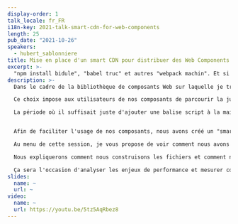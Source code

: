 ```yaml
---
display-order: 1
talk_locale: fr_FR
i18n-key: 2021-talk-smart-cdn-for-web-components
length: 25
pub_date: "2021-10-26"
speakers:
  - hubert_sablonniere
title: Mise en place d'un smart CDN pour distribuer des Web Components
excerpt: >-
  "npm install bidule", "babel truc" et autres "webpack machin". Et si on essayait autre chose ?
description: >-
  Dans le cadre de la bibliothèque de composants Web sur laquelle je travaille, nous avons d'abord publié un paquet sur npm.

  Ce choix impose aux utilisateurs de nos composants de parcourir la jungle des outils basés sur Node.js, avec ses "npm install bidule", ses "babel truc" et autres "webpack machin".

  La période où il suffisait juste d'ajouter une balise script à la main qui pointe vers un CDN est loin derrière nous.


  Afin de faciliter l'usage de nos composants, nous avons créé un "smart CDN" pour exposer nos composants.

  Au menu de cette session, je vous propose de voir comment nous avons mis en place ce système.

  Nous expliquerons comment nous construisons les fichiers et comment nous les exposons.

  Ça sera l'occasion d'analyser les enjeux de performance et mesurer concrètement les impacts de différentes techniques d'optimisation.
slides:
  name: ~
  url: ~
video:
  name: ~
  url: https://youtu.be/5tz5AqRbez8
---
```


